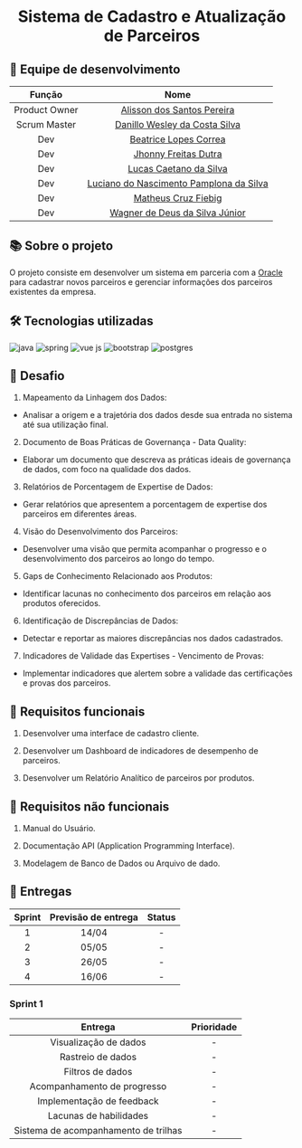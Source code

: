 <h1 align="center"> Sistema de Cadastro e Atualização de Parceiros </h1>

## :busts_in_silhouette: Equipe de desenvolvimento

| Função | Nome |
| :---: | :---: |
| Product Owner | [Alisson dos Santos Pereira](https://github.com/41issonm) |
| Scrum Master | [Danillo Wesley da Costa Silva](https://github.com/xxzidanilloxx) |
| Dev | [Beatrice Lopes Correa](https://github.com/beatricelopes) |
| Dev | [Jhonny Freitas Dutra](https://github.com/dutrajy) |
| Dev | [Lucas Caetano da Silva](https://github.com/L0uks) |
| Dev | [Luciano do Nascimento Pamplona da Silva](https://github.com/lucianonps) |
| Dev | [Matheus Cruz Fiebig](https://github.com/matheus-fiebig) |
| Dev | [Wagner de Deus da Silva Júnior](https://github.com/wdeus) |

## :books: Sobre o projeto

O projeto consiste em desenvolver um sistema em parceria com a [Oracle](https://www.oracle.com/br/) para cadastrar novos parceiros e gerenciar informações dos parceiros existentes da empresa.

## :hammer_and_wrench: Tecnologias utilizadas

![java](https://github.com/api-4-sem/api/assets/111617208/ca9c93cf-533a-46d8-8732-b89c402819bb)
![spring](https://github.com/api-4-sem/api/assets/111617208/f5899d7d-f774-4498-89c0-d8d251014770)
![vue js](https://github.com/api-4-sem/api/assets/111617208/5f197c2a-097e-4104-9a3e-18aa1c1206aa)
![bootstrap](https://github.com/api-4-sem/api/assets/111617208/80960a12-ba8c-4db0-97dc-14ff944d658f)
![postgres](https://github.com/api-4-sem/api/assets/111617208/f6f7433d-65d7-45b0-94e4-4b4900d8c390)

## :jigsaw: Desafio
1. Mapeamento da Linhagem dos Dados:
- Analisar a origem e a trajetória dos dados desde sua entrada no sistema até sua utilização final.

2. Documento de Boas Práticas de Governança - Data Quality:
- Elaborar um documento que descreva as práticas ideais de governança de dados, com foco na qualidade dos dados.

3. Relatórios de Porcentagem de Expertise de Dados:
- Gerar relatórios que apresentem a porcentagem de expertise dos parceiros em diferentes áreas.

4. Visão do Desenvolvimento dos Parceiros:
- Desenvolver uma visão que permita acompanhar o progresso e o desenvolvimento dos parceiros ao longo do tempo.

5. Gaps de Conhecimento Relacionado aos Produtos:
- Identificar lacunas no conhecimento dos parceiros em relação aos produtos oferecidos.

6. Identificação de Discrepâncias de Dados:
- Detectar e reportar as maiores discrepâncias nos dados cadastrados.

7. Indicadores de Validade das Expertises - Vencimento de Provas:
- Implementar indicadores que alertem sobre a validade das certificações e provas dos parceiros.

## :wrench: Requisitos funcionais

1. Desenvolver uma interface de cadastro cliente.

2. Desenvolver um Dashboard de indicadores de desempenho de parceiros.

3. Desenvolver um Relatório Analítico de parceiros por produtos.

##  :bookmark_tabs: Requisitos não funcionais

1. Manual do Usuário.

2. Documentação API (Application Programming Interface).
   
3. Modelagem de Banco de Dados ou Arquivo de dado.

## :dart: Entregas

| Sprint | Previsão de entrega | Status |
| :---: | :---: | :---: |
| 1 | 14/04 | - |
| 2 | 05/05 | - |
| 3 | 26/05 | - |
| 4 | 16/06 | - |

### Sprint 1

| Entrega | Prioridade |
| :---: | :---: |
| Visualização de dados | - |
| Rastreio de dados | - |
| Filtros de dados | - |
| Acompanhamento de progresso | - |
| Implementação de feedback | - |
| Lacunas de habilidades | - |
| Sistema de acompanhamento de trilhas | - |
